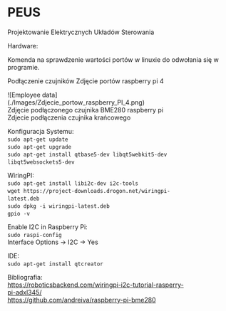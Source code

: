 # PEUS
Projektowanie Elektrycznych Układów Sterowania

Hardware:

Komenda na sprawdzenie wartości portów w linuxie do odwołania się w programie.

Podłączenie czujników
Zdjęcie portów raspberry pi 4
<div style="width:400px ; height: 400px">
![Employee data](./Images/Zdjecie_portow_raspberry_PI_4.png)  
<div>
Zdjęcie podłączonego czujnika BME280 raspberry pi
Zdjecie podłączenia czujnika krańcowego

Konfiguracja Systemu:  
```sudo apt-get update```  
```sudo apt-get upgrade```  
```sudo apt-get install qtbase5-dev libqt5webkit5-dev libqt5websockets5-dev```    

WiringPI:    
```sudo apt-get install libi2c-dev i2c-tools```    
```wget https://project-downloads.drogon.net/wiringpi-latest.deb```    
```sudo dpkg -i wiringpi-latest.deb```  
```gpio -v```  

Enable I2C in Raspberry Pi:   
```sudo raspi-config```    
Interface Options -> I2C -> Yes    
 
IDE:  
```sudo apt-get install qtcreator```  

Bibliografia:  
https://roboticsbackend.com/wiringpi-i2c-tutorial-rasperry-pi-adxl345/  
https://github.com/andreiva/raspberry-pi-bme280  
